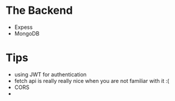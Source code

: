 # The Backend

* Expess
* MongoDB

# Tips

* using JWT for authentication
* fetch api is really really nice when you are not familiar with it :(
* CORS
*
